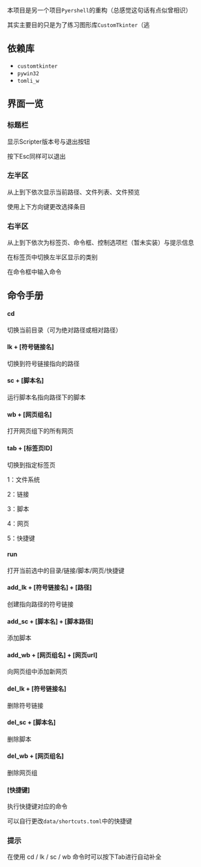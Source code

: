 本项目是另一个项目`Pyershell`的重构（总感觉这句话有点似曾相识）

其实主要目的只是为了练习图形库`CustomTkinter`（逃



## 依赖库

- `customtkinter`
- `pywin32`
- `tomli_w`



## 界面一览

### 标题栏

显示Scripter版本号与退出按钮

按下Esc同样可以退出

### 左半区

从上到下依次显示当前路径、文件列表、文件预览

使用上下方向键更改选择条目

### 右半区

从上到下依次为标签页、命令框、控制选项栏（暂未实装）与提示信息

在标签页中切换左半区显示的类别

在命令框中输入命令



## 命令手册

#### cd

切换当前目录（可为绝对路径或相对路径）

#### lk + [符号链接名]

切换到符号链接指向的路径

#### sc + [脚本名]

运行脚本名指向路径下的脚本

#### wb + [网页组名]

打开网页组下的所有网页

#### tab + [标签页ID]

切换到指定标签页

1：文件系统

2：链接

3：脚本

4：网页

5：快捷键

#### run

打开当前选中的目录/链接/脚本/网页/快捷键

#### add_lk + [符号链接名] + [路径]

创建指向路径的符号链接

#### add_sc + [脚本名] + [脚本路径]

添加脚本

#### add_wb + [网页组名] + [网页url]

向网页组中添加新网页

#### del_lk + [符号链接名]

删除符号链接

#### del_sc + [脚本名]

删除脚本

#### del_wb + [网页组名]

删除网页组

#### [快捷键]

执行快捷键对应的命令

可以自行更改`data/shortcuts.toml`中的快捷键



### 提示

在使用 cd / lk / sc / wb 命令时可以按下Tab进行自动补全